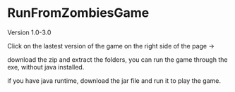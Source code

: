 # RunFromZombiesGame

Version 1.0-3.0


Click on the lastest version of the game on the right side of the page -> 


download the zip and extract the folders, you can run the game through the exe, without java installed.

if you have java runtime, download the jar file and run it to play the game.


